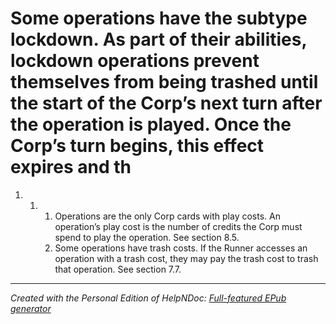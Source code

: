 # Some operations have the subtype lockdown. As part of their abilities, lockdown operations prevent themselves from being trashed until the start of the Corp’s next turn after the operation is played. Once the Corp’s turn begins, this effect expires and th

1. &nbsp;
   1. &nbsp;
      1. Operations are the only Corp cards with play costs. An operation’s play cost is the number of credits the Corp must spend to play the operation. See section 8.5.
      1. Some operations have trash costs. If the Runner accesses an operation with a trash cost, they may pay the trash cost to trash that operation. See section 7.7.

***
_Created with the Personal Edition of HelpNDoc: [Full-featured EPub generator](<https://www.helpndoc.com/create-epub-ebooks>)_
